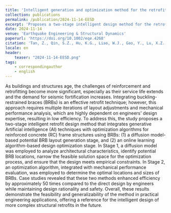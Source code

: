 ```yaml
---
title: 'Intelligent generation and optimization method for the retrofit design of RC frame structures using buckling-restrained braces'
collection: publications
permalink: /publication/2024-11-14-EESD
excerpt: 'Proposes a two-stage intelligent design method for the retrofitting of RC frame structures with BRBs, based on generative AI and optimization algorithms. This method enables the decoupling of architectural and structural design requirements.'
date: 2024-11-14
venue: 'Earthquake Engineering & Structural Dynamics'
paperurl: 'https://doi.org/10.1002/eqe.4268'
citation: 'Tan, Z., Qin, S.Z., Hu, K.G., Liao, W.J., Gao, Y., Lu, X.Z., 2025. Intelligent generation and optimization method for the retrofit design of RC frame structures using buckling-restrained braces. Earthquake Engineering & Structural Dynamics 54, 530–547. https://doi.org/10.1002/eqe.4268'
locale: en
header:
    teaser: "2024-11-14-EESD.png"
tags: 
    - correspondingauthor
    - english
---
```


As buildings and structures age, the challenges of reinforcement and retrofitting become more significant, especially as their service life extends and the demand for seismic fortification increases. Integrating buckling-restrained braces (BRBs) is an effective retrofit technique; however, this approach requires multiple iterations of layout adjustments and mechanical performance analysis, which are highly dependent on engineers' design expertise, resulting in low efficiency. To address this, the study proposes a two-stage intelligent retrofit design method that integrates generative Artificial intelligence (AI) techniques with optimization algorithms for reinforced concrete (RC) frame structures using BRBs: (1) a diffusion model-based potential BRB layout generation stage, and (2) an online learning algorithm-based design optimization stage. In Stage 1, a diffusion model was employed to analyze architectural characteristics, identify potential BRB locations, narrow the feasible solution space for the optimization process, and ensure that the design meets empirical constraints. In Stage 2, an optimization algorithm, integrated with mechanical performance evaluation, was employed to determine the optimal locations and sizes of BRBs. Case studies revealed that these two methods enhanced efficiency by approximately 50 times compared to the direct design by engineers while maintaining design rationality and safety. Overall, these results demonstrate the feasibility and generalizability of the method in practical engineering applications, offering a reference for the intelligent design of more complex structural retrofits in the future.
